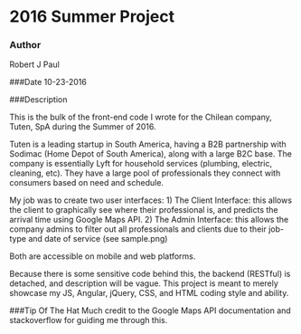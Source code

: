 # 2016 Summer Project

### Author 
Robert J Paul

###Date 
10-23-2016

###Description
 
  This is the bulk of the front-end code I wrote for the Chilean company, Tuten, SpA during the Summer of 2016.
  
  Tuten is a leading startup in South America, having a B2B partnership with Sodimac (Home Depot of South America), along with a large B2C base. 
  The company is essentially Lyft for household services (plumbing, electric, cleaning, etc). 
  They have a large pool of professionals they connect with consumers based on need and schedule.
  
  My job was to create two user interfaces:
    1) The Client Interface: this allows the client to graphically see where their professional is, and predicts the arrival time using Google Maps API.
    2) The Admin Interface: this allows the company admins to filter out all professionals and clients due to their job-type and date of service (see sample.png)
    
  Both are accessible on mobile and web platforms.
    
  Because there is some sensitive code behind this, the backend (RESTful) is detached, and description will be vague. This project is meant to merely showcase my JS, Angular, jQuery, CSS, and HTML coding style and ability.
  
###Tip Of The Hat
  Much credit to the Google Maps API documentation and stackoverflow for guiding me through this.
